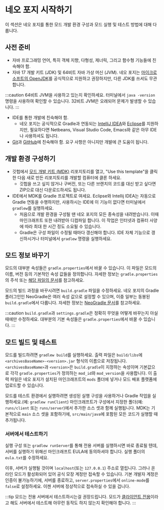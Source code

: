 # 네오 포지 시작하기

이 섹션은 네오 포지를 통한 모드 개발 환경 구성과 모드 실행 및 테스트 방법에 대해 다룹니다.

## 사전 준비

- 자바 프로그래밍 언어, 특히 객체 지향, 다형성, 제너릭, 그리고 함수형 기능들에 친숙해야 함.
- 자바 17 개발 키트 (JDK) 및 64비트 자바 가상 머신 (JVM). 네오 포지는 [마이크로소프트의 OpenJDK][jdk]를 공식적으로 지원하고 권장하지만, 다른 JDK를 쓰셔도 무관합니다.

:::caution
64비트 JVM을 사용하고 있는지 확인하세요. 터미널에서 `java -version` 명령을 사용하여 확인할 수 있습니다. 32비트 JVM은 오래되어 문제가 발생할 수 있습니다.
:::

- IDE를 통한 개발에 친숙해야 함.
  - 네오 포지는 공식적으로 Gradle과 연동되는 [IntelliJ IDEA][intellij]와 [Eclipse][eclipse]를 지원하지만, 필요하다면 Netbeans, Visual Studio Code, Emacs와 같은 아무 IDE나 사용하셔도 됩니다.
- [Git][git]과 [GitHub][github]에 친숙해야 함. 요구 사항은 아니지만 개발에 큰 도움이 됩니다.

## 개발 환경 구성하기

- 깃헙에서 [모드 개발 키트 (MDK)][mdk] 리포지토리를 열고, "Use this template"을 클릭한 다음 새로 만든 리포지토리를 개발할 컴퓨터에 클론 하세요.
   - 깃헙을 쓰고 싶지 않거나 구버전, 또는 다른 브랜치의 코드를 대신 받고 싶다면 ZIP으로 대신 다운로드하셔도 됩니다.
- IDE에서 MDK를 Gradle 프로젝트로 여세요. Eclipse와 Intellij IDEA는 자동으로 Gradle 연동을 수행하지만, 사용하시는 IDE에 이 기능이 없다면 터미널에서 `gradlew`를 실행하세요.
   - 처음으로 개발 환경을 구성될 땐 네오 포지의 모든 종속성을 내려받습니다. 이때 마인크래프트 또한 내려받아 디컴파일 합니다. 이 작업은 인터넷과 컴퓨터 사양에 따라 최대 한 시간 정도 소요될 수 있습니다.
   - Gradle은 구성 파일이 수정될 때마다 갱신해야 합니다. IDE 자체 기능으로 갱신하시거나 터미널에서 `gradlew` 명령을 실행하세요.

## 모드 정보 바꾸기

모드의 대부분 속성들은 `gradle.properties`에서 바꿀 수 있습니다. 이 파일은 모드의 이름, 버전 등의 기본적인 속성 값들을 정의합니다. 자세한 정보는 `gradle.properties`의 주석 또는 [해당 파일의 문서][properties]를 참고하세요.

모드의 빌드 과정을 바꾸시려면 `build.gradle` 파일을 수정하세요. 네오 포지의 Gradle 플러그인인 NeoGradle은 여러 속성 값으로 설정할 수 있으며, 이중 일부는 동봉된 `build.gradle`에서 다룹니다. 자세한 정보는 [NeoGradle 문서][neogradle]를 참고하세요.

:::caution
`build.gradle`과 `settings.gradle`은 정확히 무엇을 어떻게 바꾸는지 아실 때에만 수정하세요. 대부분의 기본 속성들은 `gradle.properties`에서 바꿀 수 있습니다.
:::

## 모드 빌드 및 테스트

모드를 빌드하려면 `gradlew build`를 실행하세요. 출력 파일은 `build/libs`에 `<archivesBaseName>-<version>.jar` 형식의 이름으로 저장됩니다. `<archivesBaseName>`과 `<version>`은 `build.gradle`이 지정하는 속성이며 기본값으로 각각 `gradle.properties`가 정의하는 `mod_id`와 `mod_version`을 사용합니다. 이 출력 파일은 네오 포지가 설치된 마인크래프트의 `mods` 폴더에 넣거나 모드 배포 플랫폼에 업로드할 수 있습니다.

모드를 테스트 환경에서 실행하려면 생성된 실행 구성을 사용하거나 Gradle 작업을 실행하세요.(예: `gradlew runClient`) 마인크래프트가 구성에서 지정한 폴더(예: `runs/client` 또는 `runs/server`)에서 추가한 소스 셋과 함께 실행됩니다. MDK는 기본적으로 `main` 소스 셋을 포함하기에, `src/main/java`에 포함된 모든 코드가 실행할 때 추가됩니다.

### 서버에서 테스트하기

실행 구성 또는 `gradlew runServer`를 통해 전용 서버를 실행하시면 바로 종료될 텐데, 서버를 실행하기 위해선 마인크래프트 EULA에 동의하셔야 합니다. 실행 폴더의 `eula.txt`를 수정하세요.

이후, 서버가 실행될 것이며 `localhost`(또는 `127.0.0.1`) 주소로 열립니다. 그러나 온라인 모드가 활성화되어 있어 공식 모장 계정만 접속할 수 있습니다. 기본 개발자 계정은 인증이 불가능하기에, 서버를 종료하고, `server.properties`에서 `online-mode`를 `false`로 설정하세요. 이젠 서버에 정상적으로 접속하실 수 있을 겁니다.

:::tip
모드는 전용 서버에서 테스트하시는걸 권장드립니다. 모드가 [클라이언트 전용][client]이라고 해도 서버에서 테스트해 아무런 동작도 하지 않는지 확인해야 합니다.
:::

[client]: ../concepts/sides.md#한쪽-사이드-전용-모드-만들기
[eclipse]: https://www.eclipse.org/downloads/
[git]: https://www.git-scm.com/
[github]: https://github.com/
[intellij]: https://www.jetbrains.com/idea/
[jdk]: https://learn.microsoft.com/en-us/java/openjdk/download#openjdk-17
[mdk]: https://github.com/neoforged/MDK
[neogradle]: https://docs.neoforged.net/neogradle/docs/
[properties]: modfiles.md#gradleproperties
